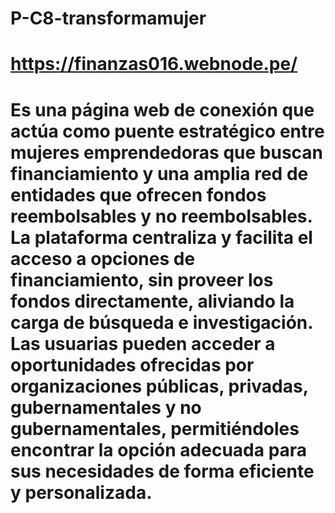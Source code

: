 # P-C8-transformamujer
# https://finanzas016.webnode.pe/
# Es una página web de conexión que actúa como puente estratégico entre mujeres emprendedoras que buscan financiamiento y una amplia red de entidades que ofrecen fondos reembolsables y no reembolsables. La plataforma centraliza y facilita el acceso a opciones de financiamiento, sin proveer los fondos directamente, aliviando la carga de búsqueda e investigación. Las usuarias pueden acceder a oportunidades ofrecidas por organizaciones públicas, privadas, gubernamentales y no gubernamentales, permitiéndoles encontrar la opción adecuada para sus necesidades de forma eficiente y personalizada.
